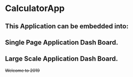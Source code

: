 # CalculatorApp

## This Application can be embedded into: ##

## Single Page Application Dash Board. ##

## Large Scale Application Dash Board. ##

~~Welcome to 2019~~
